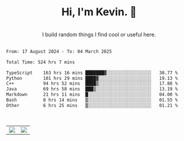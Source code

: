 <!--
**kevin-pek/kevin-pek** is a ✨ _special_ ✨ repository because its `README.md` (this file) appears on your GitHub profile.

Here are some ideas to get you started:

- 🔭 I’m currently working on ...
- 🌱 I’m currently learning ...
- 👯 I’m looking to collaborate on ...
- 🤔 I’m looking for help with ...
- 💬 Ask me about ...
- 📫 How to reach me: ...
- 😄 Pronouns: ...
- ⚡ Fun fact: ...
-->
<div align="center">
  <h1>Hi, I'm Kevin. 👋</h1>
  <br />
  I build random things I find cool or useful here.
</div>
<br />
<!--START_SECTION:waka-->

```txt
From: 17 August 2024 - To: 04 March 2025

Total Time: 524 hrs 7 mins

TypeScript    163 hrs 16 mins ███████▓░░░░░░░░░░░░░░░░░   30.77 %
Python        101 hrs 29 mins ████▓░░░░░░░░░░░░░░░░░░░░   19.13 %
C++           94 hrs 52 mins  ████▒░░░░░░░░░░░░░░░░░░░░   17.88 %
Java          69 hrs 58 mins  ███▒░░░░░░░░░░░░░░░░░░░░░   13.19 %
Markdown      21 hrs 11 mins  █░░░░░░░░░░░░░░░░░░░░░░░░   04.00 %
Bash          8 hrs 14 mins   ▒░░░░░░░░░░░░░░░░░░░░░░░░   01.55 %
Other         6 hrs 25 mins   ▒░░░░░░░░░░░░░░░░░░░░░░░░   01.21 %
```

<!--END_SECTION:waka-->
<br />
<table width="100%">
  <tr>
    <td align="left" width="50%">
      <img src="https://github-readme-stats-kevin-pek.vercel.app/api?username=kevin-pek&include_all_commits=true&count_private=true&theme=rose_pine" />
    </td>
    <td align="right" width="50%">
      <img src="https://github-readme-stats-kevin-pek.vercel.app/api/top-langs?username=kevin-pek&langs_count=10&hide_progress=true&theme=rose_pine" />
    </td>
  </tr>
</table>
